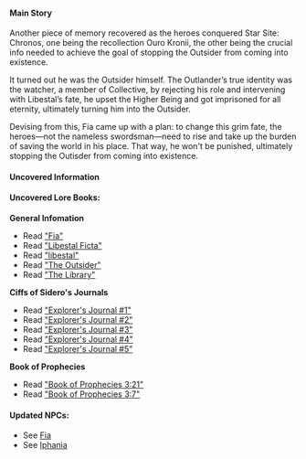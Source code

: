 #### Main Story
Another piece of memory recovered as the heroes conquered Star Site: Chronos, one being the recollection Ouro Kronii, the other being the crucial info needed to achieve the goal of stopping the Outsider from coming into existence.

It turned out he was the Outsider himself. The Outlander’s true identity was the watcher, a member of Collective, by rejecting his role and intervening with Libestal’s fate, he upset the Higher Being and got imprisoned for all eternity, ultimately turning him into the Outsider.

Devising from this, Fia came up with a plan: to change this grim fate, the heroes—not the nameless swordsman—need to rise and take up the burden of saving the world in his place. That way, he won't be punished, ultimately stopping the Outisder from coming into existence.

#### Uncovered Information


#### Uncovered Lore Books:

**General Infomation**

- Read ["Fia"](#text:fia)
- Read ["Libestal Ficta"](#text:libestal-ficta)
- Read ["libestal"](#text:libestal)
- Read ["The Outsider"](#text:the-outsider)
- Read ["The Library"](#text:the-library)

**Ciffs of Sidero's Journals**

- Read ["Explorer's Journal #1"](#text:explorers-journal-1)
- Read ["Explorer's Journal #2"](#text:explorers-journal-2)
- Read ["Explorer's Journal #3"](#text:explorers-journal-3)
- Read ["Explorer's Journal #4"](#text:explorers-journal-4)
- Read ["Explorer's Journal #5"](#text:explorers-journal-5)

**Book of Prophecies**

- Read ["Book of Prophecies 3:21"](#text:book-of-prophecies-3-21)
- Read ["Book of Prophecies 3:7"](#text:book-of-prophecies-3-7)

#### Updated NPCs:

- See [Fia](#node:fia)
- See [Iphania](#node:iphania)
